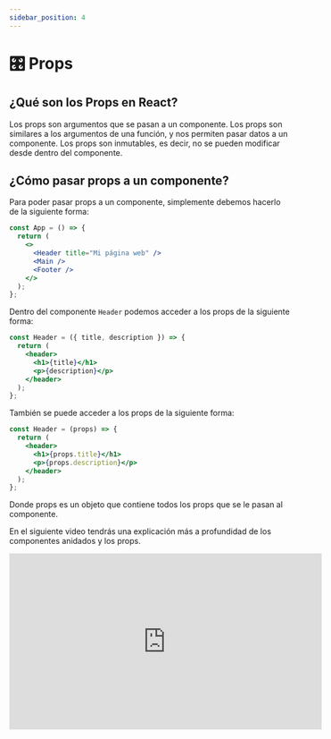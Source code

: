 ```yaml
---
sidebar_position: 4
---
```


# 🎛️ Props

## ¿Qué son los Props en React?

Los props son argumentos que se pasan a un componente. Los props son
similares a los argumentos de una función, y nos permiten pasar datos a un
componente. Los props son inmutables, es decir, no se pueden modificar desde
dentro del componente.

## ¿Cómo pasar props a un componente?

Para poder pasar props a un componente, simplemente debemos hacerlo de la
siguiente forma:

```jsx
const App = () => {
  return (
    <>
      <Header title="Mi página web" />
      <Main />
      <Footer />
    </>
  );
};
```
Dentro del componente `Header` podemos acceder a los props de la siguiente
forma:

```jsx
const Header = ({ title, description }) => {
  return (
    <header>
      <h1>{title}</h1>
      <p>{description}</p>
    </header>
  );
};
```
También se puede acceder a los props de la siguiente forma:

```jsx
const Header = (props) => {
  return (
    <header>
      <h1>{props.title}</h1>
      <p>{props.description}</p>
    </header>
  );
};
```
Donde props es un objeto que contiene todos los props que se le pasan al
componente.

En el siguiente video tendrás una explicación más a profundidad de los
componentes anidados y los props.

<iframe width="560" height="315" src="https://www.youtube.com/embed/Kcr_3nJcvmk?si=Ngj6J9eQgoKM85yF" title="YouTube video player" frameborder="0" allow="accelerometer; autoplay; clipboard-write; encrypted-media; gyroscope; picture-in-picture; web-share" allowfullscreen></iframe>